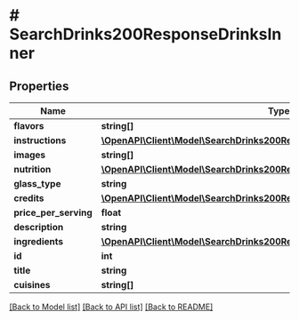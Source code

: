 # # SearchDrinks200ResponseDrinksInner

## Properties

Name | Type | Description | Notes
------------ | ------------- | ------------- | -------------
**flavors** | **string[]** |  | [optional]
**instructions** | [**\OpenAPI\Client\Model\SearchDrinks200ResponseDrinksInnerInstructionsInner[]**](SearchDrinks200ResponseDrinksInnerInstructionsInner.md) |  | [optional]
**images** | **string[]** |  | [optional]
**nutrition** | [**\OpenAPI\Client\Model\SearchDrinks200ResponseDrinksInnerNutrition**](SearchDrinks200ResponseDrinksInnerNutrition.md) |  | [optional]
**glass_type** | **string** |  | [optional]
**credits** | [**\OpenAPI\Client\Model\SearchDrinks200ResponseDrinksInnerCredits**](SearchDrinks200ResponseDrinksInnerCredits.md) |  | [optional]
**price_per_serving** | **float** |  | [optional]
**description** | **string** |  | [optional]
**ingredients** | [**\OpenAPI\Client\Model\SearchDrinks200ResponseDrinksInnerIngredientsInner[]**](SearchDrinks200ResponseDrinksInnerIngredientsInner.md) |  | [optional]
**id** | **int** |  | [optional]
**title** | **string** |  | [optional]
**cuisines** | **string[]** |  | [optional]

[[Back to Model list]](../../README.md#models) [[Back to API list]](../../README.md#endpoints) [[Back to README]](../../README.md)
